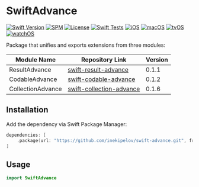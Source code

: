 # SwiftAdvance

[![Swift Version](https://img.shields.io/badge/Swift-5.5+-orange.svg)](https://swift.org/)
[![SPM](https://img.shields.io/badge/SPM-compatible-brightgreen.svg)](https://swift.org/package-manager/)
[![License](https://img.shields.io/badge/license-MIT-blue.svg)](LICENSE)
[![Swift Tests](https://github.com/inekipelov/swift-advance/actions/workflows/swift.yml/badge.svg)](https://github.com/inekipelov/swift-advance/actions/workflows/swift.yml)
[![iOS](https://img.shields.io/badge/iOS-13.0+-blue.svg)](https://developer.apple.com/ios/)
[![macOS](https://img.shields.io/badge/macOS-10.15+-white.svg)](https://developer.apple.com/macos/)
[![tvOS](https://img.shields.io/badge/tvOS-13.0+-black.svg)](https://developer.apple.com/tvos/)
[![watchOS](https://img.shields.io/badge/watchOS-6.0+-orange.svg)](https://developer.apple.com/watchos/)

Package that unifies and exports extensions from three modules:

| Module Name        | Repository Link                                                                 | Version   |
|--------------------|--------------------------------------------------------------------------------|-----------|
| ResultAdvance      | [swift-result-advance](https://github.com/inekipelov/swift-result-advance)      | 0.1.1     |
| CodableAdvance     | [swift-codable-advance](https://github.com/inekipelov/swift-codable-advance)    | 0.1.2     |
| CollectionAdvance  | [swift-collection-advance](https://github.com/inekipelov/swift-collection-advance) | 0.1.6     |


## Installation

Add the dependency via Swift Package Manager:

```swift
dependencies: [
    .package(url: "https://github.com/inekipelov/swift-advance.git", from: "0.1.0")
]
```

## Usage

```swift
import SwiftAdvance
```

